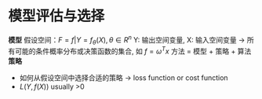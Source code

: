 
# 模型评估与选择
**模型**
假设空间：$F ={f|Y=f_\theta(X),\theta \in  R^n}$ Y: 输出空间变量, X: 输入空间变量 $\rightarrow$ 所有可能的条件概率分布或决策函数的集合, 如 $f = \omega^Tx$
方法 = 模型 + 策略 + 算法
**策略**
- 如何从假设空间中选择合适的策略 $\rightarrow$ loss function or cost function
- $L(Y,f(X))$ usually >0 

<!--stackedit_data:
eyJoaXN0b3J5IjpbMTk0ODM1NDEyMCwtMTI4MzYzNDg2N119
-->